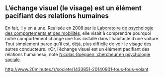 ## L’échange visuel (le visage) est un élément pacifiant des relations humaines

En fait, il y en a une. Réalisée en 2008 par le [Laboratoire de psychologie des comportements et des mobilités](http://www.inrets.fr/linstitut/unites-de-recherche-unites-de-service/lpc/), elle visait à comprendre pourquoi notre comportement change une fois installé dans l’habitacle d’une voiture. Tout simplement parce qu’il est, déjà, plus difficile de voir le visage des autres conducteurs. «Or, l’échange visuel est un élément pacifiant des relations humaines», note [Nicolas Guéguen, chercheur en psychologie sociale](http://nicolas.gueguen.free.fr/).

http://www.20minutes.fr/societe/1433851-20140901-tous-fous-volant